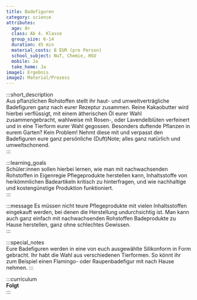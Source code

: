 ```yaml
---
title: Badefiguren
category: science
attributes:
  age: 8+
  class: Ab 4. Klasse
  group_size: 6-14
  duration: 45 min  
  material_costs: 8 EUR (pro Person)
  school_subject: NuT, Chemie, HSU
  mobile: Ja
  take_home: Ja
image1: Ergebnis
image2: Material/Prozess
---
```

:::short_description  
 Aus pflanzlichen Rohstoffen stellt ihr haut- und umweltverträgliche Badefiguren ganz nach eurer Rezeptur zusammen. Reine Kakaobutter wird hierbei verflüssigt, mit einem ätherischen Öl eurer Wahl zusammengebracht, wahlweise mit Rosen-, oder Lavendelblüten verfeinert und in eine Tierform eurer Wahl gegossen. Besonders duftende Pflanzen in eurem Garten? Kein Problem! Nehmt diese mit und verpasst den Badefiguren eure ganz persönliche (Duft)Note; alles ganz natürlich und umweltschonend.  
:::

:::learning_goals  
Schüler:innen sollen hierbei lernen, wie man mit nachwachsenden Rohstoffen in Eigenregie Pflegeprodukte herstellen kann, Inhaltsstoffe von herkömmlichen Badeartikeln kritisch zu hinterfragen, und wie nachhaltige und kostengünstige Produktion funktioniert.    
:::

:::message
Es müssen nicht teure Pflegeprodukte mit vielen Inhaltsstoffen eingekauft werden, bei denen die Herstellung undurchsichtig ist. Man kann auch ganz einfach mit nachwachsenden Rohstoffen Badeprodukte zu Hause herstellen, ganz ohne schlechtes Gewissen.  
:::  

:::special_notes  
Eure Badefiguren werden in eine von euch ausgewählte Silikonform in Form gebracht. Ihr habt die Wahl aus verschiedenen Tierformen. So könnt ihr zum Beispiel einen Flamingo- oder Raupenbadefigur mit nach Hause nehmen.
:::

:::curriculum  
**Folgt**   
:::
